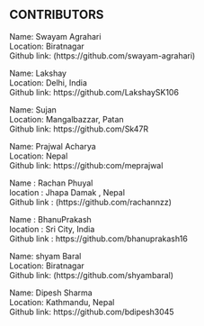 <h2 align="left">CONTRIBUTORS</h2>

<p>Name: Swayam Agrahari <br>
Location: Biratnagar <br>
Github link: (https://github.com/swayam-agrahari)</p>

<p>Name: Lakshay <br>
Location: Delhi, India <br>
Github link:  https://github.com/LakshaySK106</p>

<p>Name: Sujan <br>
Location: Mangalbazzar, Patan <br>
Github link:  https://github.com/Sk47R</p>

<p>Name: Prajwal Acharya <br>
Location: Nepal <br>
Github link:  https://github:com/meprajwal</p>

<p>Name : Rachan Phuyal <br>
location : Jhapa Damak , Nepal <br>
Github link : (https://github.com/rachannzz)</p>

<p>Name : BhanuPrakash <br>
location : Sri City, India <br>
Github link : https://github.com/bhanuprakash16</p>


<p>Name: shyam Baral <br>
Location: Biratnagar <br>
Github link: (https://github.com/shyambaral)</p>


<p>Name: Dipesh Sharma <br>
Location: Kathmandu, Nepal <br>
Github link:  https://github.com/bdipesh3045</p>

